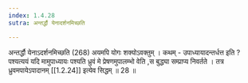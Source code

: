 ```yaml
---
index: 1.4.28
sutra: अन्तर्द्धौ येनादर्शनमिच्छति

---
```

 अन्तर्द्धौ येनाऽदर्शनमिच्छति (268) अयमपि योगः शक्योऽवक्तुम् । कथम्  -  उपाध्यायादन्तर्धत्त इति ? पश्यत्ययं यदि मामुपाध्यायः पश्यति ध्रुवं मे प्रेषणमुपालम्भो वेति ,स बुद्ध्या सम्प्राप्य निवर्तते । तत्र ध्रुवमपायेऽपादानम् [[1.2.24]] इत्येव सिद्धम् ॥ 28 ॥ 